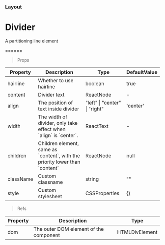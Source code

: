 ### Layout

# Divider 

A partitioning line element

======

> Props

|Property|Description|Type|DefaultValue|
|----------|-------------|------|------|
|hairline|Whether to use hairline|boolean|true|
|content|Divider text|ReactNode|-|
|align|The position of text inside divider|"left" \| "center" \| "right"|'center'|
|width|The width of divider, only take effect when \`align\` is \`center\`\.|ReactText|-|
|children|Children element, same as \`content\`, with the priority lower than \`content\`|ReactNode|null|
|className|Custom classname|string|""|
|style|Custom stylesheet|CSSProperties|{}|

> Refs

|Property|Description|Type|
|----------|-------------|------|
|dom|The outer DOM element of the component|HTMLDivElement|
